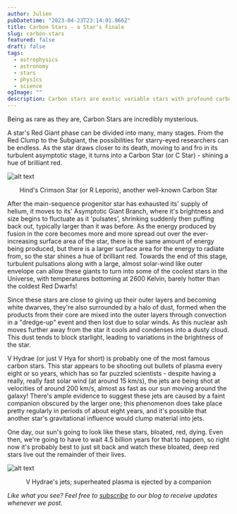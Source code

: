 ```yaml
---
author: Julien
pubDatetime: "2023-04-23T23:14:01.866Z"
title: Carbon Stars - a Star's Finale
slug: carbon-stars
featured: false
draft: false
tags:
  - astrophysics
  - astronomy
  - stars
  - physics
  - science
ogImage: ""
description: Carbon stars are exotic variable stars with profound carbon spectra. Click to learn more!
---
```


Being as rare as they are, Carbon Stars are incredibly mysterious.

A star's Red Giant phase can be divided into many, many stages. From the Red Clump to the Subgiant, the possibilities for starry-eyed researchers can be endless. As the star draws closer to its death, moving to and fro in its turbulent asymptotic stage, it turns into a Carbon Star (or C Star) - shining a hue of brilliant red.

![alt text](/blog-images/r-leporis.png)

<figcaption style="text-align: center">Hind's Crimson Star (or R Leporis), another well-known Carbon Star</figcaption>

After the main-sequence progenitor star has exhausted its' supply of helium, it moves to its' Asymptotic Giant Branch, where it's brightness and size begins to fluctuate as it 'pulsates', shrinking suddenly then puffing back out, typically larger than it was before. As the energy produced by fusion in the core becomes more and more spread out over the ever-increasing surface area of the star, there is the same amount of energy being produced, but there is a larger surface area for the energy to radiate from, so the star shines a hue of brilliant red. Towards the end of this stage, turbulent pulsations along with a large, almost solar-wind like outer envelope can allow these giants to turn into some of the coolest stars in the Universe, with temperatures bottoming at 2600 Kelvin, barely hotter than the coldest Red Dwarfs!

Since these stars are close to giving up their outer layers and becoming white dwarves, they're also surrounded by a halo of dust, formed when the products from their core are mixed into the outer layers through convection in a "dredge-up" event and then lost due to solar winds. As this nuclear ash moves further away from the star it cools and condenses into a dusty cloud. This dust tends to block starlight, leading to variations in the brightness of the star.

V Hydrae (or just V Hya for short) is probably one of the most famous carbon stars. This star appears to be shooting out bullets of plasma every eight or so years, which has so far puzzled scientists - despite having a really, really fast solar wind (at around 15 km/s), the jets are being shot at velocities of around 200 km/s, almost as fast as our sun moving around the galaxy! There's ample evidence to suggest these jets are caused by a faint companion obscured by the larger one; this phenomenon does take place pretty regularly in periods of about eight years, and it's possible that another star's gravitational influence would clump material into jets.

One day, our sun's going to look like these stars, bloated, red, dying. Even then, we're going to have to wait 4.5 billion years for that to happen, so right now it's probably best to just sit back and watch these bloated, deep red stars live out the remainder of their lives.

![alt text](/blog-images/v-hya-jets.png)

<figcaption style="text-align: center">V Hydrae's jets; superheated plasma is ejected by a companion</figcaption>

_Like what you see? Feel free to [subscribe](https://thespacer-blog.com/subscribe/) to our blog to receive updates whenever we post._
